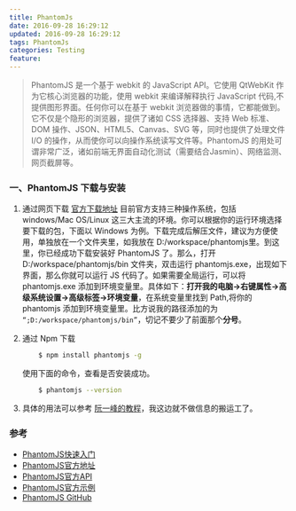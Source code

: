 ```yaml
---
title: PhantomJs
date: 2016-09-28 16:29:12
updated: 2016-09-28 16:29:12
tags: PhantomJs
categories: Testing
feature:
---
```


> PhantomJS 是一个基于 webkit 的 JavaScript API。它使用 QtWebKit 作为它核心浏览器的功能，使用 webkit 来编译解释执行 JavaScript 代码,不提供图形界面。任何你可以在基于 webkit 浏览器做的事情，它都能做到。它不仅是个隐形的浏览器，提供了诸如 CSS 选择器、支持 Web 标准、DOM 操作、JSON、HTML5、Canvas、SVG 等，同时也提供了处理文件 I/O 的操作，从而使你可以向操作系统读写文件等。PhantomJS 的用处可谓非常广泛，诸如前端无界面自动化测试（需要结合Jasmin）、网络监测、网页截屏等。



### 一、PhantomJS 下载与安装

1. 通过网页下载 
	[官方下载地址](http://phantomjs.org/download.html) 目前官方支持三种操作系统，包括 windows/Mac OS/Linux 这三大主流的环境。你可以根据你的运行环境选择要下载的包，下面以 Windows 为例。下载完成后解压文件，建议为方便使用，单独放在一个文件夹里，如我放在 D:/workspace/phantomjs里。到这里，你已经成功下载安装好 PhantomJS 了。那么，打开D:/workspace/phantomjs/bin 文件夹，双击运行 phantomjs.exe，出现如下界面，那么你就可以运行 JS 代码了。如果需要全局运行，可以将 phantomjs.exe 添加到环境变量里。具体如下：**打开我的电脑->右键属性->高级系统设置->高级标签->环境变量**，在系统变量里找到 Path,将你的 phantomjs 添加到环境变量里。比方说我的路径添加的为 `“;D:/workspace/phantomjs/bin”`，切记不要少了前面那个**分号**。

2. 通过 Npm 下载
	```bash
		$ npm install phantomjs -g
	```
	使用下面的命令，查看是否安装成功。

	```bash
		$ phantomjs --version
	```
3. 具体的用法可以参考 [阮一峰的教程](http://javascript.ruanyifeng.com/tool/phantomjs.html)，我这边就不做信息的搬运工了。

### 参考
- [PhantomJS快速入门](http://www.th7.cn/web/js/201503/89432.shtml)
- [PhantomJS官方地址](http://phantomjs.org/)
- [PhantomJS官方API](http://phantomjs.org/api/)
- [PhantomJS官方示例](http://phantomjs.org/examples/)
- [PhantomJS GitHub](https://github.com/ariya/phantomjs/)